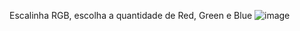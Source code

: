 Escalinha RGB, escolha a quantidade de Red, Green e Blue ![image](https://github.com/mari-tza/desafio-100-dias-Js/assets/126166336/967e4e4c-b608-4d85-9392-89db44e3c153)
